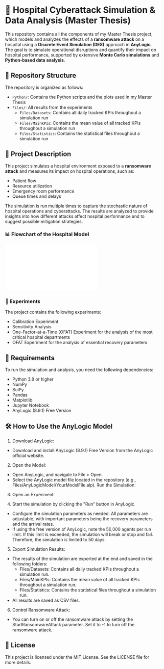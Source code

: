 # 🏥 Hospital Cyberattack Simulation & Data Analysis (Master Thesis)

This repository contains all the components of my Master Thesis project, which models and analyzes the effects of a **ransomware attack** on a hospital using a **Discrete Event Simulation (DES)** approach in **AnyLogic**. The goal is to simulate operational disruptions and quantify their impact on hospital performance, supported by extensive **Monte Carlo simulations** and **Python-based data analysis**.

## 📁 Repository Structure
The repository is organized as follows:
- `Python/`: Contains the Python scripts and the plots used in my Master Thesis
- `Files/`: All results from the experiments
  - `Files/Datasets`: Contains all daily tracked KPIs throughout a simulation run
  - `Files/MainKPIs`: Contains the mean value of all tracked KPIs throughout a simulation run
  - `Files/Statistics`: Contains the statistical files throughout a simulation run

## 📌 Project Description

This project simulates a hospital environment exposed to a **ransomware attack** and measures its impact on hospital operations, such as:

- Patient flow
- Resource utilization
- Emergency room performance
- Queue times and delays

The simulation is run multiple times to capture the stochastic nature of hospital operations and cyberattacks. The results are analyzed to provide insights into how different attacks affect hospital performance and to suggest possible mitigation strategies.

### 📊 Flowchart of the Hospital Model

![Hospital Cyberattack Diagram](Python/Flowchart_Hospital.pdf)

### 🔬 Experiments
The project contains the following experiments:
- Calibration Experiment
- Sensitivity Analysis
- One-Factor-at-a-Time (OFAT) Experiment for the analysis of the most critical hospital departments
- OFAT Experiment for the analysis of essential recovery parameters

## 🚀 Requirements

To run the simulation and analysis, you need the following dependencies:

- Python 3.8 or higher
- NumPy
- SciPy
- Pandas
- Matplotlib
- Jupyter Notebook
- AnyLogic (8.9.1) Free Version

## 🛠️ How to Use the AnyLogic Model

1. Download AnyLogic:

- Download and install AnyLogic (8.9.1) Free Version from the AnyLogic official website.

2. Open the Model:

- Open AnyLogic, and navigate to File > Open.
- Select the AnyLogic model file located in the repository (e.g., Files/AnyLogicModel/YourModelFile.alp).
Run the Simulation:

3. Open an Experiment

4. Start the simulation by clicking the "Run" button in AnyLogic.
- Configure the simulation parameters as needed. All parameters are adjustable, with important parameters being the recovery parameters and the arrival rates.
- If using the free version of AnyLogic, note the 50,000 agents per run limit. If this limit is exceeded, the simulation will break or stop and fail. Therefore, the simulation is limited to 50 days.
5. Export Simulation Results:
- The results of the simulation are exported at the end and saved in the following folders:
  - Files/Datasets: Contains all daily tracked KPIs throughout a simulation run.
  - Files/MainKPIs: Contains the mean value of all tracked KPIs throughout a simulation run.
  - Files/Statistics: Contains the statistical files throughout a simulation run.
- All results are saved as CSV files.

6. Control Ransomware Attack:

- You can turn on or off the ransomware attack by setting the StartRansomwareAttack parameter. Set it to -1 to turn off the ransomware attack.

## 📄 License

This project is licensed under the MIT License. See the LICENSE file for more details.
